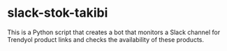 # slack-stok-takibi
This is a Python script that creates a bot that monitors a Slack channel for Trendyol product links and checks the availability of these products.
